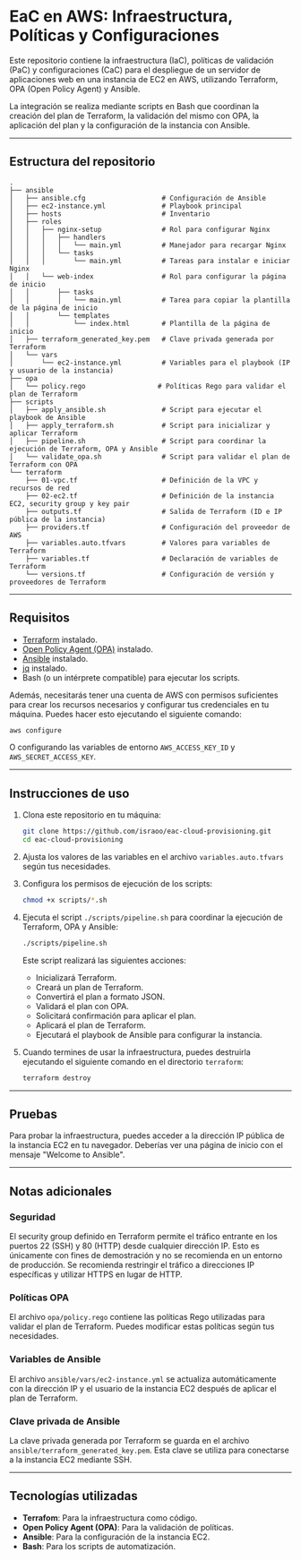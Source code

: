 # EaC en AWS: Infraestructura, Políticas y Configuraciones

Este repositorio contiene la infraestructura (IaC), políticas de validación (PaC) y configuraciones (CaC) para el despliegue de un servidor de aplicaciones web en una instancia de EC2 en AWS, utilizando Terraform, OPA (Open Policy Agent) y Ansible.

La integración se realiza mediante scripts en Bash que coordinan la creación del plan de Terraform, la validación del mismo con OPA, la aplicación del plan y la configuración de la instancia con Ansible.

---

## Estructura del repositorio

```plaintext
.
├── ansible
│   ├── ansible.cfg                   # Configuración de Ansible
│   ├── ec2-instance.yml              # Playbook principal
│   ├── hosts                         # Inventario
│   ├── roles
│   │   ├── nginx-setup               # Rol para configurar Nginx
│   │   │   ├── handlers
│   │   │   │   └── main.yml          # Manejador para recargar Nginx
│   │   │   └── tasks
│   │   │       └── main.yml          # Tareas para instalar e iniciar Nginx
│   │   └── web-index                 # Rol para configurar la página de inicio
│   │       ├── tasks
│   │       │   └── main.yml          # Tarea para copiar la plantilla de la página de inicio
│   │       └── templates
│   │           └── index.html        # Plantilla de la página de inicio
│   ├── terraform_generated_key.pem   # Clave privada generada por Terraform
│   └── vars
│       └── ec2-instance.yml          # Variables para el playbook (IP y usuario de la instancia)
├── opa
│   └── policy.rego                  # Políticas Rego para validar el plan de Terraform
├── scripts
│   ├── apply_ansible.sh              # Script para ejecutar el playbook de Ansible
│   ├── apply_terraform.sh            # Script para inicializar y aplicar Terraform
│   ├── pipeline.sh                   # Script para coordinar la ejecución de Terraform, OPA y Ansible
│   └── validate_opa.sh               # Script para validar el plan de Terraform con OPA
└── terraform
    ├── 01-vpc.tf                     # Definición de la VPC y recursos de red
    ├── 02-ec2.tf                     # Definición de la instancia EC2, security group y key pair
    ├── outputs.tf                    # Salida de Terraform (ID e IP pública de la instancia)
    ├── providers.tf                  # Configuración del proveedor de AWS
    ├── variables.auto.tfvars         # Valores para variables de Terraform
    ├── variables.tf                  # Declaración de variables de Terraform
    └── versions.tf                   # Configuración de versión y proveedores de Terraform
```

---

## Requisitos

- [Terraform](https://developer.hashicorp.com/terraform/downloads) instalado.
- [Open Policy Agent (OPA)](https://www.openpolicyagent.org/docs/v0.11.0/get-started/) instalado.
- [Ansible](https://docs.ansible.com/ansible/latest/installation_guide/intro_installation.html) instalado.
- [jq](https://jqlang.org/download/) instalado.
- Bash (o un intérprete compatible) para ejecutar los scripts.

Además, necesitarás tener una cuenta de AWS con permisos suficientes para crear los recursos necesarios y configurar tus credenciales en tu máquina. Puedes hacer esto ejecutando el siguiente comando:

```bash
aws configure
```

O configurando las variables de entorno `AWS_ACCESS_KEY_ID` y `AWS_SECRET_ACCESS_KEY`.

---

## Instrucciones de uso

1. Clona este repositorio en tu máquina:

    ```bash
    git clone https://github.com/israoo/eac-cloud-provisioning.git
    cd eac-cloud-provisioning
    ```

2. Ajusta los valores de las variables en el archivo `variables.auto.tfvars` según tus necesidades.
3. Configura los permisos de ejecución de los scripts:

    ```bash
    chmod +x scripts/*.sh
    ```

4. Ejecuta el script `./scripts/pipeline.sh` para coordinar la ejecución de Terraform, OPA y Ansible:

    ```bash
    ./scripts/pipeline.sh
    ```

    Este script realizará las siguientes acciones:

    - Inicializará Terraform.
    - Creará un plan de Terraform.
    - Convertirá el plan a formato JSON.
    - Validará el plan con OPA.
    - Solicitará confirmación para aplicar el plan.
    - Aplicará el plan de Terraform.
    - Ejecutará el playbook de Ansible para configurar la instancia.

5. Cuando termines de usar la infraestructura, puedes destruirla ejecutando el siguiente comando en el directorio `terraform`:

    ```bash
    terraform destroy
    ```

---

## Pruebas

Para probar la infraestructura, puedes acceder a la dirección IP pública de la instancia EC2 en tu navegador. Deberías ver una página de inicio con el mensaje "Welcome to Ansible".

---

## Notas adicionales

### Seguridad

El security group definido en Terraform permite el tráfico entrante en los puertos 22 (SSH) y 80 (HTTP) desde cualquier dirección IP. Esto es únicamente con fines de demostración y no se recomienda en un entorno de producción. Se recomienda restringir el tráfico a direcciones IP específicas y utilizar HTTPS en lugar de HTTP.

### Políticas OPA

El archivo `opa/policy.rego` contiene las políticas Rego utilizadas para validar el plan de Terraform. Puedes modificar estas políticas según tus necesidades.

### Variables de Ansible

El archivo `ansible/vars/ec2-instance.yml` se actualiza automáticamente con la dirección IP y el usuario de la instancia EC2 después de aplicar el plan de Terraform.

### Clave privada de Ansible

La clave privada generada por Terraform se guarda en el archivo `ansible/terraform_generated_key.pem`. Esta clave se utiliza para conectarse a la instancia EC2 mediante SSH.

---

## Tecnologías utilizadas

- **Terrafom**: Para la infraestructura como código.
- **Open Policy Agent (OPA)**: Para la validación de políticas.
- **Ansible**: Para la configuración de la instancia EC2.
- **Bash**: Para los scripts de automatización.
